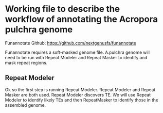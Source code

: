 # Working file to describe the workflow of annotating the Acropora pulchra genome 

Funannotate Github: https://github.com/nextgenusfs/funannotate 

Funannotate requires a soft-masked genome file. A.pulchra genome will need to be run with Repeat Modeler and Repeat Masker to identify and mask repeat regions. 

## Repeat Modeler 

Ok so the first step is running Repeat Modeler. Repeat Modeler and Repeat Masker are both used. Repeat Modeler discovers TE. We will use Repeat Modeler to identify likely TEs and then RepeatMasker to identify those in the assembled genome. 
